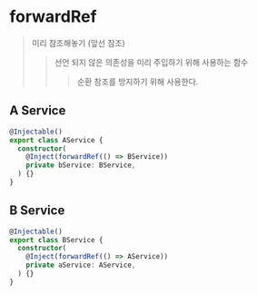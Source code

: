 # forwardRef

> 미리 참조해놓기 (앞선 참조)
>
> > 선언 되지 않은 의존성을 미리 주입하기 위해 사용하는 함수
> >
> > > 순환 참조를 방지하기 위해 사용한다.

## A Service

```ts
@Injectable()
export class AService {
  constructor(
    @Inject(forwardRef(() => BService))
    private bService: BService,
  ) {}
}
```

## B Service

```ts
@Injectable()
export class BService {
  constructor(
    @Inject(forwardRef(() => AService))
    private aService: AService,
  ) {}
}
```
